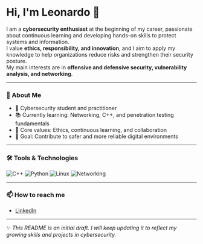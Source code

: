 # Hi, I'm Leonardo 👋

I am a **cybersecurity enthusiast** at the beginning of my career, passionate about continuous learning and developing hands-on skills to protect systems and information.  
I value **ethics, responsibility, and innovation**, and I aim to apply my knowledge to help organizations reduce risks and strengthen their security posture.  
My main interests are in **offensive and defensive security, vulnerability analysis, and networking**.

---

### 🚀 About Me
- 🔐 Cybersecurity student and practitioner  
- 📚 Currently learning: Networking, C++, and penetration testing fundamentals  
- 🌱 Core values: Ethics, continuous learning, and collaboration  
- 🎯 Goal: Contribute to safer and more reliable digital environments  

---

### 🛠️ Tools & Technologies
![C++](https://img.shields.io/badge/C++-00599C?style=for-the-badge&logo=cplusplus&logoColor=white)
![Python](https://img.shields.io/badge/Python-3776AB?style=for-the-badge&logo=python&logoColor=white)
![Linux](https://img.shields.io/badge/Linux-FCC624?style=for-the-badge&logo=linux&logoColor=black)
![Networking](https://img.shields.io/badge/Networking-0078D7?style=for-the-badge&logo=cisco&logoColor=white)

---

### 📫 How to reach me
- [LinkedIn](https://www.linkedin.com/in/leonardo-iazzetta-luchetti)

---

✨ *This README is an initial draft. I will keep updating it to reflect my growing skills and projects in cybersecurity.*
